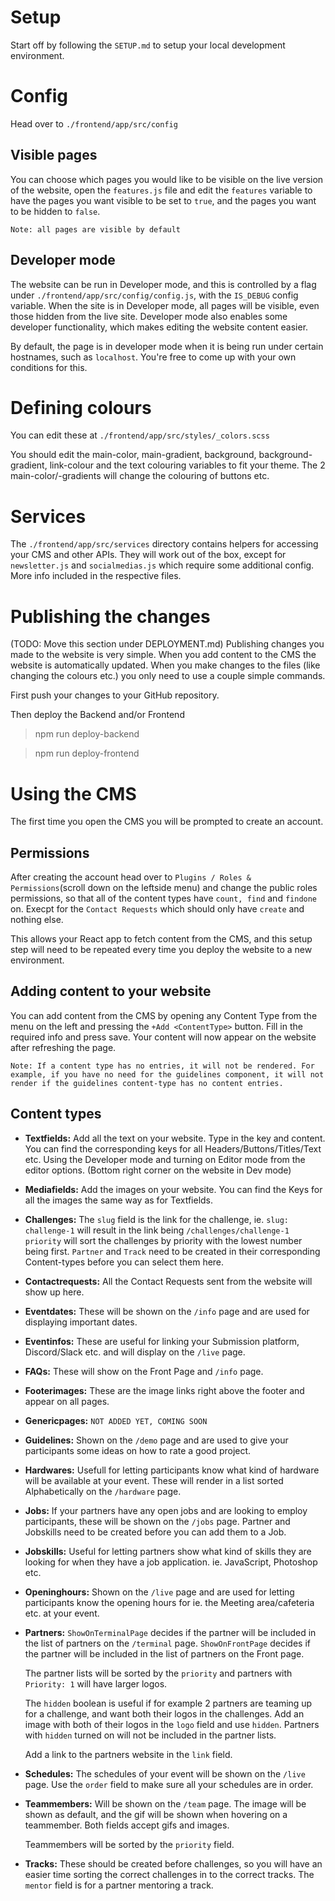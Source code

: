 # Setup

Start off by following the `SETUP.md` to setup your local development environment.

# Config

Head over to `./frontend/app/src/config`

## Visible pages

You can choose which pages you would like to be visible on the live version of the website, open the `features.js` file and edit the `features` variable to have the pages you want visible to be set to `true`, and the pages you want to be hidden to `false`.

`Note: all pages are visible by default`

## Developer mode

The website can be run in Developer mode, and this is controlled by a flag under `./frontend/app/src/config/config.js`, with the `IS_DEBUG` config variable. When the site is in Developer mode, all pages will be visible, even those hidden from the live site. Developer mode also enables some developer functionality, which makes editing the website content easier.

By default, the page is in developer mode when it is being run under certain hostnames, such as `localhost`. You're free to come up with your own conditions for this.

# Defining colours

You can edit these at `./frontend/app/src/styles/_colors.scss`

You should edit the main-color, main-gradient, background, background-gradient, link-colour and the text colouring variables to fit your theme. The 2 main-color/-gradients will change the colouring of buttons etc.

# Services

The `./frontend/app/src/services` directory contains helpers for accessing your CMS and other APIs. They will work out of the box, except for `newsletter.js` and `socialmedias.js` which require some additional config. More info included in the respective files.

# Publishing the changes

(TODO: Move this section under DEPLOYMENT.md)
Publishing changes you made to the website is very simple. When you add content to the CMS the website is automatically updated. When you make changes to the files (like changing the colours etc.) you only need to use a couple simple commands.

First push your changes to your GitHub repository.

Then deploy the Backend and/or Frontend

> npm run deploy-backend

> npm run deploy-frontend

# Using the CMS

The first time you open the CMS you will be prompted to create an account.

## Permissions

After creating the account head over to `Plugins / Roles & Permissions`(scroll down on the leftside menu) and change the public roles permissions, so that all of the content types have `count, find` and `findone` on. Execpt for the `Contact Requests` which should only have `create` and nothing else. 

This allows your React app to fetch content from the CMS, and this setup step will need to be repeated every time you deploy the website to a new environment.

## Adding content to your website

You can add content from the CMS by opening any Content Type from the menu on the left and pressing the `+Add <ContentType>` button. Fill in the required info and press save. Your content will now appear on the website after refreshing the page.

`Note: If a content type has no entries, it will not be rendered. For example, if you have no need for the guidelines component, it will not render if the guidelines content-type has no content entries.`

## Content types

-   **Textfields:**
    Add all the text on your website. Type in the key and content. You can find the corresponding keys for all Headers/Buttons/Titles/Text etc. Using the Developer mode and turning on Editor mode from the editor options. (Bottom right corner on the website in Dev mode)

-   **Mediafields:**
    Add the images on your website. You can find the Keys for all the images the same way as for Textfields.

-   **Challenges:**
    The `slug` field is the link for the challenge, ie. `slug: challenge-1` will result in the link being `/challenges/challenge-1` `priority` will sort the challenges by priority with the lowest number being first. `Partner` and `Track` need to be created in their corresponding Content-types before you can select them here.

-   **Contactrequests:**
    All the Contact Requests sent from the website will show up here.

-   **Eventdates:**
    These will be shown on the `/info` page and are used for displaying important dates.

-   **Eventinfos:**
    These are useful for linking your Submission platform, Discord/Slack etc. and will display on the `/live` page.

-   **FAQs:**
    These will show on the Front Page and `/info` page.

-   **Footerimages:**
    These are the image links right above the footer and appear on all pages.

-   **Genericpages:**
    `NOT ADDED YET, COMING SOON`

-   **Guidelines:**
    Shown on the `/demo` page and are used to give your participants some ideas on how to rate a good project.

-   **Hardwares:**
    Usefull for letting participants know what kind of hardware will be available at your event. These will render in a list sorted Alphabetically on the `/hardware` page.

-   **Jobs:**
    If your partners have any open jobs and are looking to employ participants, these will be shown on the `/jobs` page. Partner and Jobskills need to be created before you can add them to a Job.

-   **Jobskills:**
    Useful for letting partners show what kind of skills they are looking for when they have a job application. ie. JavaScript, Photoshop etc.

-   **Openinghours:**
    Shown on the `/live` page and are used for letting participants know the opening hours for ie. the Meeting area/cafeteria etc. at your event.

-   **Partners:**
    `ShowOnTerminalPage` decides if the partner will be included in the list of partners on the `/terminal` page.
    `ShowOnFrontPage` decides if the partner will be included in the list of partners on the Front page.

    The partner lists will be sorted by the `priority` and partners with `Priority: 1` will have larger logos.

    The `hidden` boolean is useful if for example 2 partners are teaming up for a challenge, and want both their logos in the challenges. Add an image with both of their logos in the `logo` field and use `hidden`. Partners with `hidden` turned on will not be included in the partner lists.

    Add a link to the partners website in the `link` field.

-   **Schedules:**
    The schedules of your event will be shown on the `/live` page. Use the `order` field to make sure all your schedules are in order.

-   **Teammembers:**
    Will be shown on the `/team` page. The image will be shown as default, and the gif will be shown when hovering on a teammember. Both fields accept gifs and images.

    Teammembers will be sorted by the `priority` field.

-   **Tracks:**
    These should be created before challenges, so you will have an easier time sorting the correct challenges in to the correct tracks. The `mentor` field is for a partner mentoring a track.

